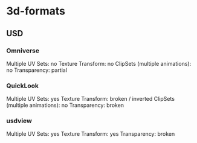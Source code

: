 # 3d-formats


## USD

### Omniverse

Multiple UV Sets: no
Texture Transform: no
ClipSets (multiple animations): no
Transparency: partial

### QuickLook

Multiple UV Sets: yes
Texture Transform: broken / inverted
ClipSets (multiple animations): no
Transparency: broken

### usdview

Multiple UV Sets: yes
Texture Transform: yes
Transparency: broken
